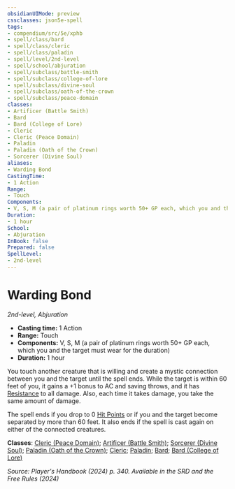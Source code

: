 ```yaml
---
obsidianUIMode: preview
cssclasses: json5e-spell
tags:
- compendium/src/5e/xphb
- spell/class/bard
- spell/class/cleric
- spell/class/paladin
- spell/level/2nd-level
- spell/school/abjuration
- spell/subclass/battle-smith
- spell/subclass/college-of-lore
- spell/subclass/divine-soul
- spell/subclass/oath-of-the-crown
- spell/subclass/peace-domain
classes:
- Artificer (Battle Smith)
- Bard
- Bard (College of Lore)
- Cleric
- Cleric (Peace Domain)
- Paladin
- Paladin (Oath of the Crown)
- Sorcerer (Divine Soul)
aliases:
- Warding Bond
CastingTime: 
- 1 Action
Range:
- Touch
Components:
- V, S, M (a pair of platinum rings worth 50+ GP each, which you and the target must wear for the duration)
Duration:
- 1 hour
School:
- Abjuration
InBook: false
Prepared: false
SpellLevel:
- 2nd-level
---
```

# Warding Bond
*2nd-level, Abjuration*  


- **Casting time:** 1 Action
- **Range:** Touch
- **Components:** V, S, M (a pair of platinum rings worth 50+ GP each, which you and the target must wear for the duration)
- **Duration:** 1 hour

You touch another creature that is willing and create a mystic connection between you and the target until the spell ends. While the target is within 60 feet of you, it gains a +1 bonus to AC and saving throws, and it has [Resistance](/3-Mechanics/CLI/variant-rules/resistance-xphb.md) to all damage. Also, each time it takes damage, you take the same amount of damage.

The spell ends if you drop to 0 [Hit Points](/3-Mechanics/CLI/variant-rules/hit-points-xphb.md) or if you and the target become separated by more than 60 feet. It also ends if the spell is cast again on either of the connected creatures.

**Classes**: [Cleric (Peace Domain)](/3-Mechanics/CLI/lists/list-spells-classes-peace-domain-tce.md "subclass=TCE;class=XPHB"); [Artificer (Battle Smith)](/3-Mechanics/CLI/lists/list-spells-classes-battle-smith-tce.md "subclass=TCE;class=TCE"); [Sorcerer (Divine Soul)](/3-Mechanics/CLI/lists/list-spells-classes-divine-soul-xge.md "subclass=XGE;class=XPHB"); [Paladin (Oath of the Crown)](/3-Mechanics/CLI/lists/list-spells-classes-oath-of-the-crown-scag.md "subclass=SCAG;class=XPHB"); [Cleric](/3-Mechanics/CLI/lists/list-spells-classes-cleric.md); [Paladin](/3-Mechanics/CLI/lists/list-spells-classes-paladin.md); [Bard](/3-Mechanics/CLI/lists/list-spells-classes-bard.md); [Bard (College of Lore)](/3-Mechanics/CLI/lists/list-spells-classes-college-of-lore-xphb.md "subclass=XPHB;class=XPHB")

*Source: Player's Handbook (2024) p. 340. Available in the <span title='Systems Reference Document (5.2)'>SRD</span> and the Free Rules (2024)*